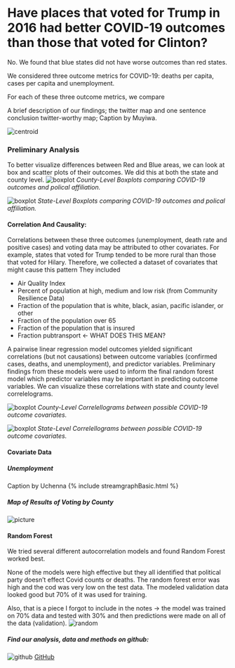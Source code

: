 
# Have places that voted for Trump in 2016 had better COVID-19 outcomes than those that voted for Clinton?

No. We found that blue states did not have worse outcomes than red states.

We considered three outcome metrics for COVID-19: deaths per capita, cases per capita and unemployment. 

For each of these three outcome metrics, we compare

A brief description of our findings; the twitter map and one sentence conclusion
twitter-worthy map; Caption by Muyiwa.

![centroid](https://pages.github.ncsu.edu/chaedri/Data-Challenge-GIS713/images/covid_percapita_gif.gif)


### Preliminary Analysis
To better visualize differences between Red and Blue areas, we can look at box and scatter plots of their outcomes.
We did this at both the state and county level.
![boxplot](https://pages.github.ncsu.edu/chaedri/Data-Challenge-GIS713/images/cntylvlcovid_sumplots.png)
*County-Level Boxplots comparing COVID-19 outcomes and polical affiliation.*

![boxplot](https://pages.github.ncsu.edu/chaedri/Data-Challenge-GIS713/images/statelvlcovid_sumplots.png)
*State-Level Boxplots comparing COVID-19 outcomes and polical affiliation.*

#### Correlation And Causality:
Correlations between these three outcomes (unemployment, death rate and positive cases) and voting data may be attributed to other covariates.  For example, states that voted for Trump tended to be more rural than those that voted for Hilary. Therefore, we collected a dataset of covariates that might cause this pattern They included
* Air Quality Index
* Percent of population at high, medium and low risk (from Community Resilience Data)
* Fraction of the population that is white, black, asian, pacific islander, or other
* Fraction of the population over 65
* Fraction of the population that is insured
* Fraction pubtransport <- WHAT DOES THIS MEAN?


A pairwise linear regression model outcomes yielded significant correlations (but not causations) between outcome variables (confirmed cases, deaths, and unemployment), and predictor variables. Preliminary findings from these models were used to inform the final random forest model which predictor variables may be important in predicting outcome variables. We can visualize these correlations with state and county level correlelograms.

![boxplot](https://pages.github.ncsu.edu/chaedri/Data-Challenge-GIS713/images/countylevelcorr.png)
*County-Level Correlellograms between possible COVID-19 outcome covariates.*

![boxplot](https://pages.github.ncsu.edu/chaedri/Data-Challenge-GIS713/images/statelevelcorr.png)
*State-Level Correlellograms between possible COVID-19 outcome covariates.*

#### Covariate Data

##### Unemployment
Caption by Uchenna
{% include streamgraphBasic.html %}

##### Map of Results of Voting by County
![picture](https://pages.github.ncsu.edu/chaedri/Data-Challenge-GIS713/images/Votes_county.png)


#### Random Forest
We tried several different autocorrelation models and found Random Forest worked best.

None of the models were high effective but they all identified that political party doesn’t effect Covid counts or deaths.  The random forest error was high and the cod was very low on the test data.  The modeled validation data looked good but 70% of it was used for training.

Also, that is a piece I forgot to include in the notes -> the model was trained on 70% data and tested with 30% and then predictions were made on all of the data (validation). 
![random](https://pages.github.ncsu.edu/chaedri/Data-Challenge-GIS713/images/randomforest.PNG)


##### Find our analysis, data and methods on github: 
![github](https://pages.github.ncsu.edu/chaedri/Data-Challenge-GIS713/images/octocat.svg) [GitHub](https://github.ncsu.edu/chaedri/Data-Challenge-GIS713)

